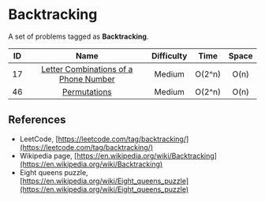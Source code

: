 # Backtracking

A set of problems tagged as **Backtracking**.

|  ID   |                                                     Name                                                      | Difficulty |  Time  | Space |
| :---: | :-----------------------------------------------------------------------------------------------------------: | :--------: | :----: | :---: |
|  17   | [Letter Combinations of a Phone Number](https://leetcode.com/problems/letter-combinations-of-a-phone-number/) |   Medium   | O(2^n) | O(n)  |
|  46   |                          [Permutations](https://leetcode.com/problems/permutations/)                          |   Medium   | O(2^n) | O(n)  |

## References

* LeetCode, [https://leetcode.com/tag/backtracking/](https://leetcode.com/tag/backtracking/)
* Wikipedia page, [https://en.wikipedia.org/wiki/Backtracking](https://en.wikipedia.org/wiki/Backtracking)
* Eight queens puzzle, [https://en.wikipedia.org/wiki/Eight_queens_puzzle](https://en.wikipedia.org/wiki/Eight_queens_puzzle)